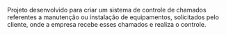 Projeto desenvolvido para criar um sistema de controle de chamados referentes a manutenção ou instalação de equipamentos, solicitados pelo cliente, onde a empresa recebe esses chamados e realiza o controle.
